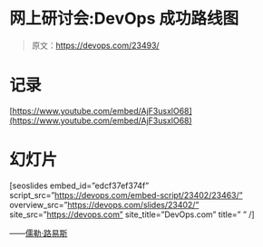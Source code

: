 # 网上研讨会:DevOps 成功路线图

> 原文：<https://devops.com/23493/>

# 记录

[https://www.youtube.com/embed/AjF3usxlO68](https://www.youtube.com/embed/AjF3usxlO68)

# 幻灯片

[seoslides embed_id=”edcf37ef374f” script_src=”https://devops.com/embed-script/23402/23463/” overview_src=”https://devops.com/slides/23402/” site_src=”https://devops.com” site_title=”DevOps.com” title=” ” /] 

——[儒勒·路易斯](https://devops.com/author/jules/)